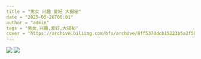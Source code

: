 ```yaml
---
title = "男女 兴趣 爱好 大揭秘"
date = "2025-05-26T00:01"
author = "admin"
tags = "男女,兴趣,爱好,大揭秘"
cover = "https://archive.biliimg.com/bfs/archive/8ff5370dcb15223b5a2f59d2ffcd25cb5a3ada4e.jpg"
---
```


![](https://archive.biliimg.com/bfs/archive/8ff5370dcb15223b5a2f59d2ffcd25cb5a3ada4e.jpg)
![](https://archive.biliimg.com/bfs/archive/f9d7e6b7b1f5f4a93718797ace6fc9001c18e1bf.jpg)